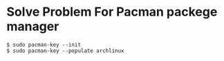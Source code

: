 # Solve Problem For Pacman packege manager
    $ sudo pacman-key --init
    $ sudo pacman-key --populate archlinux
